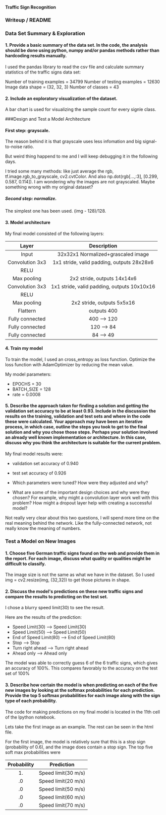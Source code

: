 **Traffic Sign Recognition** 

### Writeup / README

### Data Set Summary & Exploration

#### 1. Provide a basic summary of the data set. In the code, the analysis should be done using python, numpy and/or pandas methods rather than hardcoding results manually.

I used the pandas library to read the csv file and calculate summary statistics of the traffic
signs data set:

Number of training examples = 34799
Number of testing examples = 12630
Image data shape = (32, 32, 3)
Number of classes = 43

#### 2. Include an exploratory visualization of the dataset.

A bar chart is used for visualizing the sample count for every signle class.

###Design and Test a Model Architecture

#### First step: grayscale. 
The reason behind it is that grayscale uses less infomation and big signal-to-noise ratio.

But weird thing happend to me and I will keep debugging it in the following days.

I tried some many methods: like just average the rgb, tf.image.rgb_to_grayscale, cv2.cvtColor. 
And also np.dot(rgb[...,:3], [0.299, 0.587, 0.114]). I am wondering why the images are not grayscaled. Maybe something wrong with my original dataset?


##### Second step: normalize.
The simplest one has been used. (img - 128)/128.


#### 3. Model architecture

My final model consisted of the following layers:

| Layer         		|     Description	        					| 
|:---------------------:|:---------------------------------------------:| 
| Input         		| 32x32x1 Normalized+grascaled image  | 
| Convolution 3x3     	| 1x1 stride, valid padding, outputs 28x28x6 	|
| RELU					|												|
| Max pooling	      	| 2x2 stride,  outputs 14x14x6 				|
| Convolution 3x3	    | 1x1 stride, valid padding, outputs 10x10x16 	|
| RELU					|												|
| Max pooling	      	| 2x2 stride,  outputs 5x5x16 				|
| Flattern      |  outputs 400              |
| Fully connected		| 400 --> 120									|
| Fully connected		| 120 --> 84       									|
| Fully connected		| 84 --> 49       									|

 

#### 4. Train my model

To train the model, I used an cross_entropy as loss function. Optimize the loss function with AdamOptimizer by reducing the mean value.

My model parameters:
* EPOCHS = 30
* BATCH_SIZE = 128
* rate = 0.0008

#### 5. Describe the approach taken for finding a solution and getting the validation set accuracy to be at least 0.93. Include in the discussion the results on the training, validation and test sets and where in the code these were calculated. Your approach may have been an iterative process, in which case, outline the steps you took to get to the final solution and why you chose those steps. Perhaps your solution involved an already well known implementation or architecture. In this case, discuss why you think the architecture is suitable for the current problem.

My final model results were:
* validation set accuracy of 0.940
* test set accuracy of 0.926

* Which parameters were tuned? How were they adjusted and why?
* What are some of the important design choices and why were they chosen? For example, why might a convolution layer work well with this problem? How might a dropout layer help with creating a successful model?

Not really very clear about this two questions, I will spend more time on the real meaning behind the network. Like the fully-connected network, not really know the meaning of numbers.


### Test a Model on New Images

#### 1. Choose five German traffic signs found on the web and provide them in the report. For each image, discuss what quality or qualities might be difficult to classify.

The image size is not the same as what we have in the dataset.
So I used img = cv2.resize(img, (32,32)) to get those pictures in shape.

#### 2. Discuss the model's predictions on these new traffic signs and compare the results to predicting on the test set.

I chose a blurry speed limit(30) to see the result.

Here are the results of the prediction:
* Speed Limit(30) --> Speed Limit(30)
* Speed Limit(50) --> Speed Limit(50)
* End of Speed Limit(80) --> End of Speed Limit(80)
* Stop --> Stop
* Turn right ahead --> Turn right ahead
* Ahead only --> Ahead only

The model was able to correctly guess 6 of the 6 traffic signs, which gives an accuracy of 100%. This compares favorably to the accuracy on the test set of 100%

#### 3. Describe how certain the model is when predicting on each of the five new images by looking at the softmax probabilities for each prediction. Provide the top 5 softmax probabilities for each image along with the sign type of each probability.

The code for making predictions on my final model is located in the 11th cell of the Ipython notebook.

Lets take the first image as an example. The rest can be seen in the html file.

For the first image, the model is relatively sure that this is a stop sign (probability of 0.6), and the image does contain a stop sign. The top five soft max probabilities were

| Probability         	|     Prediction	        					| 
|:---------------------:|:---------------------------------------------:| 
| 1.         			| Speed limit(30 m/s)									| 
| .0     				| Speed limit(20 m/s) 								|
| .0					| Speed limit(50 m/s)											|
| .0	      			| Speed limit(60 m/s)					 				|
| .0				    | Speed limit(70 m/s)      							|




